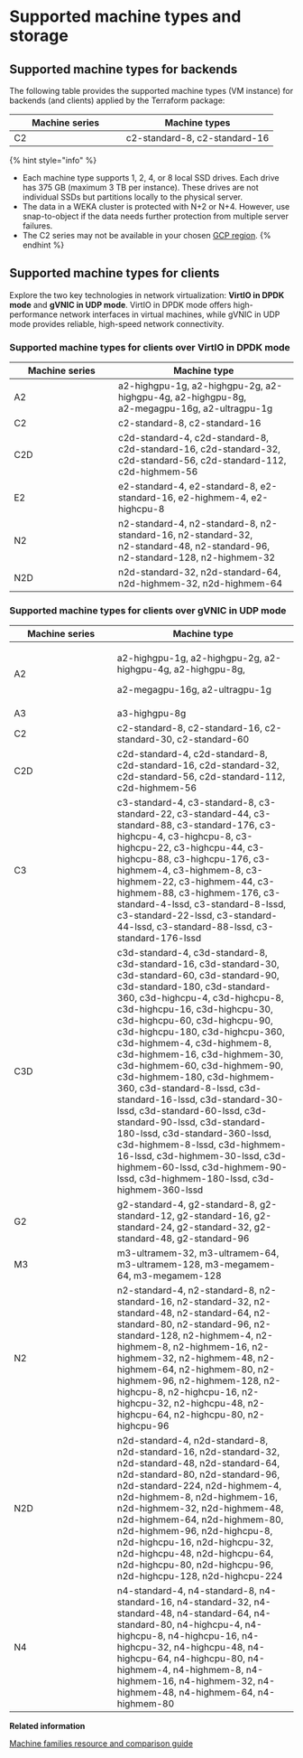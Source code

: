 # Supported machine types and storage

## Supported machine types for backends

The following table provides the supported machine types (VM instance) for backends (and clients) applied by the Terraform package:

<table><thead><tr><th width="183">Machine series</th><th>Machine types</th></tr></thead><tbody><tr><td>C2</td><td>c2-standard-8, c2-standard-16</td></tr></tbody></table>

{% hint style="info" %}
* Each machine type supports 1, 2, 4, or 8 local SSD drives. Each drive has 375 GB (maximum 3 TB per instance). These drives are not individual SSDs but partitions locally to the physical server.
* The data in a WEKA cluster is protected with N+2 or N+4. However, use snap-to-object if the data needs further protection from multiple server failures.
* The C2 series may not be available in your chosen [GCP region](https://cloud.google.com/compute/docs/regions-zones).&#x20;
{% endhint %}

## Supported machine types for clients

Explore the two key technologies in network virtualization: **VirtIO in DPDK mode** and **gVNIC in UDP mode**. VirtIO in DPDK mode offers high-performance network interfaces in virtual machines, while gVNIC in UDP mode provides reliable, high-speed network connectivity.

### Supported machine types for clients over VirtIO in DPDK mode

<table><thead><tr><th width="169">Machine series</th><th>Machine type</th></tr></thead><tbody><tr><td>A2</td><td>a2-highgpu-1g, a2-highgpu-2g, a2-highgpu-4g, a2-highgpu-8g, <br>a2-megagpu-16g, a2-ultragpu-1g</td></tr><tr><td>C2</td><td>c2-standard-8, c2-standard-16</td></tr><tr><td>C2D</td><td>c2d-standard-4, c2d-standard-8, c2d-standard-16, c2d-standard-32, c2d-standard-56, c2d-standard-112, c2d-highmem-56</td></tr><tr><td>E2</td><td>e2-standard-4, e2-standard-8, e2-standard-16, e2-highmem-4, e2-highcpu-8</td></tr><tr><td>N2</td><td>n2-standard-4, n2-standard-8, n2-standard-16, n2-standard-32, <br>n2-standard-48, n2-standard-96, n2-standard-128, n2-highmem-32</td></tr><tr><td>N2D</td><td>n2d-standard-32, n2d-standard-64, n2d-highmem-32, n2d-highmem-64</td></tr></tbody></table>

### Supported machine types for clients over gVNIC in UDP mode

<table><thead><tr><th width="167">Machine series</th><th>Machine type</th></tr></thead><tbody><tr><td>A2</td><td><p>a2-highgpu-1g, a2-highgpu-2g, a2-highgpu-4g, a2-highgpu-8g, </p><p>a2-megagpu-16g, a2-ultragpu-1g</p></td></tr><tr><td>A3</td><td>a3-highgpu-8g</td></tr><tr><td>C2</td><td>c2-standard-8, c2-standard-16, c2-standard-30, c2-standard-60</td></tr><tr><td>C2D</td><td>c2d-standard-4, c2d-standard-8, c2d-standard-16, c2d-standard-32, c2d-standard-56, c2d-standard-112, c2d-highmem-56</td></tr><tr><td>C3</td><td>c3-standard-4, c3-standard-8, c3-standard-22, c3-standard-44, c3-standard-88, c3-standard-176, c3-highcpu-4, c3-highcpu-8, c3-highcpu-22, c3-highcpu-44, c3-highcpu-88, c3-highcpu-176, c3-highmem-4, c3-highmem-8, c3-highmem-22, c3-highmem-44, c3-highmem-88, c3-highmem-176, c3-standard-4-lssd, c3-standard-8-lssd, c3-standard-22-lssd, c3-standard-44-lssd, c3-standard-88-lssd, c3-standard-176-lssd</td></tr><tr><td>C3D</td><td>c3d-standard-4, c3d-standard-8, c3d-standard-16, c3d-standard-30, c3d-standard-60, c3d-standard-90, c3d-standard-180, c3d-standard-360, c3d-highcpu-4, c3d-highcpu-8, c3d-highcpu-16, c3d-highcpu-30, c3d-highcpu-60, c3d-highcpu-90, c3d-highcpu-180, c3d-highcpu-360, c3d-highmem-4, c3d-highmem-8, c3d-highmem-16, c3d-highmem-30, c3d-highmem-60, c3d-highmem-90, c3d-highmem-180, c3d-highmem-360, c3d-standard-8-lssd, c3d-standard-16-lssd, c3d-standard-30-lssd, c3d-standard-60-lssd, c3d-standard-90-lssd, c3d-standard-180-lssd, c3d-standard-360-lssd, c3d-highmem-8-lssd, c3d-highmem-16-lssd, c3d-highmem-30-lssd, c3d-highmem-60-lssd, c3d-highmem-90-lssd, c3d-highmem-180-lssd, c3d-highmem-360-lssd</td></tr><tr><td>G2</td><td>g2-standard-4, g2-standard-8, g2-standard-12, g2-standard-16, g2-standard-24, g2-standard-32, g2-standard-48, g2-standard-96</td></tr><tr><td>M3</td><td>m3-ultramem-32, m3-ultramem-64, m3-ultramem-128, m3-megamem-64, m3-megamem-128</td></tr><tr><td>N2</td><td>n2-standard-4, n2-standard-8, n2-standard-16, n2-standard-32, n2-standard-48, n2-standard-64, n2-standard-80, n2-standard-96, n2-standard-128, n2-highmem-4, n2-highmem-8, n2-highmem-16, n2-highmem-32, n2-highmem-48, n2-highmem-64, n2-highmem-80, n2-highmem-96, n2-highmem-128, n2-highcpu-8, n2-highcpu-16, n2-highcpu-32, n2-highcpu-48, n2-highcpu-64, n2-highcpu-80, n2-highcpu-96</td></tr><tr><td>N2D</td><td>n2d-standard-4, n2d-standard-8, n2d-standard-16, n2d-standard-32, n2d-standard-48, n2d-standard-64, n2d-standard-80, n2d-standard-96, n2d-standard-224, n2d-highmem-4, n2d-highmem-8, n2d-highmem-16, n2d-highmem-32, n2d-highmem-48, n2d-highmem-64, n2d-highmem-80, n2d-highmem-96, n2d-highcpu-8, n2d-highcpu-16, n2d-highcpu-32, n2d-highcpu-48, n2d-highcpu-64, n2d-highcpu-80, n2d-highcpu-96, n2d-highcpu-128, n2d-highcpu-224</td></tr><tr><td>N4</td><td>n4-standard-4, n4-standard-8, n4-standard-16, n4-standard-32, n4-standard-48, n4-standard-64, n4-standard-80, n4-highcpu-4, n4-highcpu-8, n4-highcpu-16, n4-highcpu-32, n4-highcpu-48, n4-highcpu-64, n4-highcpu-80, n4-highmem-4, n4-highmem-8, n4-highmem-16, n4-highmem-32, n4-highmem-48, n4-highmem-64, n4-highmem-80</td></tr></tbody></table>

**Related information**

[Machine families resource and comparison guide](https://cloud.google.com/compute/docs/machine-resource)
